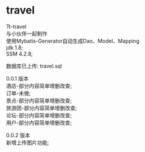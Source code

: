 # travel
Tt-travel<br>
与小伙伴一起制作<br>
使用Mybatis-Generator自动生成Dao、Model、Mapping<br>
jdk 1.8;<br>
SSM 4.2.8;<br>

数据库已上传: travel.sql<br>

0.0.1 版本<br>
酒店-部分内容简单增删改查;<br>
订单-未做;<br>
景点-部分内容简单增删改查;<br>
旅游团-部分内容简单增删改查;<br>
论坛-部分内容简单增删改查;<br>
用户-部分内容简单增删改查;<br>

0.0.2 版本<br>
新增上传图片功能;<br>
